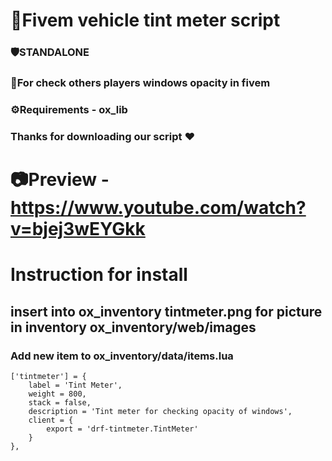 # 🚗Fivem vehicle tint meter script
### 🛡️STANDALONE
### 👀For check others players windows opacity in fivem
### ⚙️Requirements - ox_lib
### Thanks for downloading our script :heart:

# 📷Preview - https://www.youtube.com/watch?v=bjej3wEYGkk

# Instruction for install 
## insert into ox_inventory tintmeter.png for picture in inventory ox_inventory/web/images

### Add new item to ox_inventory/data/items.lua
    ['tintmeter'] = {
		label = 'Tint Meter',
		weight = 800,
		stack = false,
		description = 'Tint meter for checking opacity of windows',
		client = {
			export = 'drf-tintmeter.TintMeter'
		}
	},

